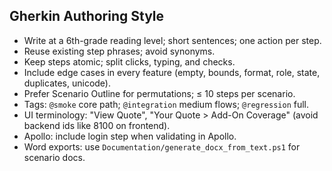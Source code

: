 ## Gherkin Authoring Style

- Write at a 6th-grade reading level; short sentences; one action per step.
- Reuse existing step phrases; avoid synonyms.
- Keep steps atomic; split clicks, typing, and checks.
- Include edge cases in every feature (empty, bounds, format, role, state, duplicates, unicode).
- Prefer Scenario Outline for permutations; ≤ 10 steps per scenario.
- Tags: `@smoke` core path; `@integration` medium flows; `@regression` full.
- UI terminology: "View Quote", "Your Quote > Add-On Coverage" (avoid backend ids like 8100 on frontend).
- Apollo: include login step when validating in Apollo.
- Word exports: use `Documentation/generate_docx_from_text.ps1` for scenario docs.
